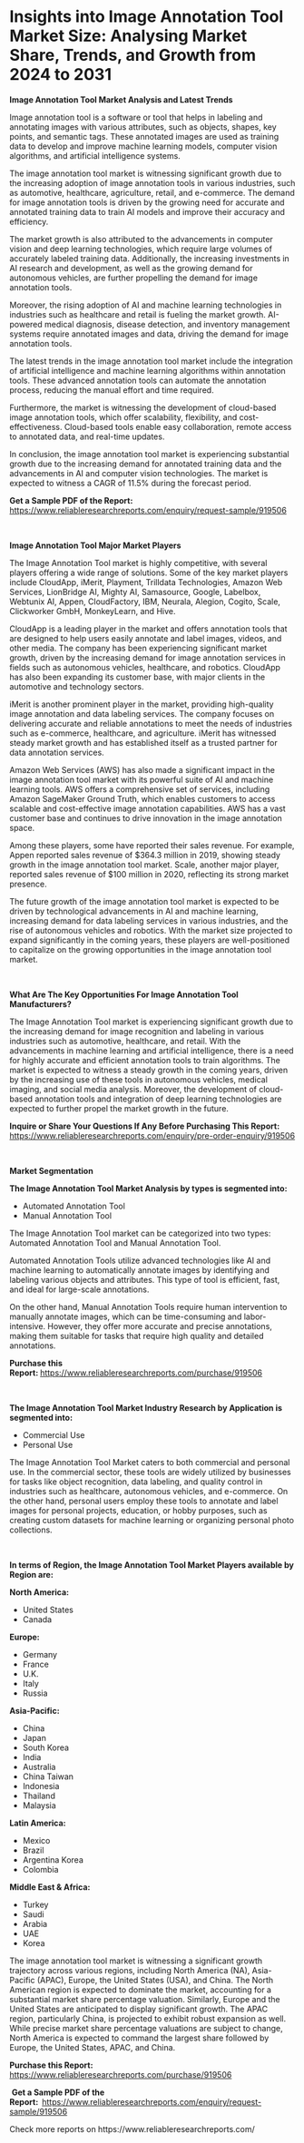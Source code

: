 <p><h1>Insights into Image Annotation Tool Market Size: Analysing Market Share, Trends, and Growth from 2024 to 2031</h1></p><p><strong>Image Annotation Tool Market Analysis and Latest Trends</strong></p>
<p><p>Image annotation tool is a software or tool that helps in labeling and annotating images with various attributes, such as objects, shapes, key points, and semantic tags. These annotated images are used as training data to develop and improve machine learning models, computer vision algorithms, and artificial intelligence systems.</p><p>The image annotation tool market is witnessing significant growth due to the increasing adoption of image annotation tools in various industries, such as automotive, healthcare, agriculture, retail, and e-commerce. The demand for image annotation tools is driven by the growing need for accurate and annotated training data to train AI models and improve their accuracy and efficiency.</p><p>The market growth is also attributed to the advancements in computer vision and deep learning technologies, which require large volumes of accurately labeled training data. Additionally, the increasing investments in AI research and development, as well as the growing demand for autonomous vehicles, are further propelling the demand for image annotation tools.</p><p>Moreover, the rising adoption of AI and machine learning technologies in industries such as healthcare and retail is fueling the market growth. AI-powered medical diagnosis, disease detection, and inventory management systems require annotated images and data, driving the demand for image annotation tools.</p><p>The latest trends in the image annotation tool market include the integration of artificial intelligence and machine learning algorithms within annotation tools. These advanced annotation tools can automate the annotation process, reducing the manual effort and time required.</p><p>Furthermore, the market is witnessing the development of cloud-based image annotation tools, which offer scalability, flexibility, and cost-effectiveness. Cloud-based tools enable easy collaboration, remote access to annotated data, and real-time updates.</p><p>In conclusion, the image annotation tool market is experiencing substantial growth due to the increasing demand for annotated training data and the advancements in AI and computer vision technologies. The market is expected to witness a CAGR of 11.5% during the forecast period.</p></p>
<p><strong>Get a Sample PDF of the Report:&nbsp;</strong> <a href="https://www.reliableresearchreports.com/enquiry/request-sample/919506">https://www.reliableresearchreports.com/enquiry/request-sample/919506</a></p>
<p>&nbsp;</p>
<p><strong>Image Annotation Tool Major Market Players</strong></p>
<p><p>The Image Annotation Tool market is highly competitive, with several players offering a wide range of solutions. Some of the key market players include CloudApp, iMerit, Playment, Trilldata Technologies, Amazon Web Services, LionBridge AI, Mighty AI, Samasource, Google, Labelbox, Webtunix AI, Appen, CloudFactory, IBM, Neurala, Alegion, Cogito, Scale, Clickworker GmbH, MonkeyLearn, and Hive.</p><p>CloudApp is a leading player in the market and offers annotation tools that are designed to help users easily annotate and label images, videos, and other media. The company has been experiencing significant market growth, driven by the increasing demand for image annotation services in fields such as autonomous vehicles, healthcare, and robotics. CloudApp has also been expanding its customer base, with major clients in the automotive and technology sectors.</p><p>iMerit is another prominent player in the market, providing high-quality image annotation and data labeling services. The company focuses on delivering accurate and reliable annotations to meet the needs of industries such as e-commerce, healthcare, and agriculture. iMerit has witnessed steady market growth and has established itself as a trusted partner for data annotation services.</p><p>Amazon Web Services (AWS) has also made a significant impact in the image annotation tool market with its powerful suite of AI and machine learning tools. AWS offers a comprehensive set of services, including Amazon SageMaker Ground Truth, which enables customers to access scalable and cost-effective image annotation capabilities. AWS has a vast customer base and continues to drive innovation in the image annotation space.</p><p>Among these players, some have reported their sales revenue. For example, Appen reported sales revenue of $364.3 million in 2019, showing steady growth in the image annotation tool market. Scale, another major player, reported sales revenue of $100 million in 2020, reflecting its strong market presence.</p><p>The future growth of the image annotation tool market is expected to be driven by technological advancements in AI and machine learning, increasing demand for data labeling services in various industries, and the rise of autonomous vehicles and robotics. With the market size projected to expand significantly in the coming years, these players are well-positioned to capitalize on the growing opportunities in the image annotation tool market.</p></p>
<p>&nbsp;</p>
<p><strong>What Are The Key Opportunities For Image Annotation Tool Manufacturers?</strong></p>
<p><p>The Image Annotation Tool market is experiencing significant growth due to the increasing demand for image recognition and labeling in various industries such as automotive, healthcare, and retail. With the advancements in machine learning and artificial intelligence, there is a need for highly accurate and efficient annotation tools to train algorithms. The market is expected to witness a steady growth in the coming years, driven by the increasing use of these tools in autonomous vehicles, medical imaging, and social media analysis. Moreover, the development of cloud-based annotation tools and integration of deep learning technologies are expected to further propel the market growth in the future.</p></p>
<p><strong>Inquire or Share Your Questions If Any Before Purchasing This Report:</strong> <a href="https://www.reliableresearchreports.com/enquiry/pre-order-enquiry/919506">https://www.reliableresearchreports.com/enquiry/pre-order-enquiry/919506</a></p>
<p>&nbsp;</p>
<p><strong>Market Segmentation</strong></p>
<p><strong>The Image Annotation Tool Market Analysis by types is segmented into:</strong></p>
<p><ul><li>Automated Annotation Tool</li><li>Manual Annotation Tool</li></ul></p>
<p><p>The Image Annotation Tool market can be categorized into two types: Automated Annotation Tool and Manual Annotation Tool. </p><p>Automated Annotation Tools utilize advanced technologies like AI and machine learning to automatically annotate images by identifying and labeling various objects and attributes. This type of tool is efficient, fast, and ideal for large-scale annotations. </p><p>On the other hand, Manual Annotation Tools require human intervention to manually annotate images, which can be time-consuming and labor-intensive. However, they offer more accurate and precise annotations, making them suitable for tasks that require high quality and detailed annotations.</p></p>
<p><strong>Purchase this Report:&nbsp;</strong><a href="https://www.reliableresearchreports.com/purchase/919506">https://www.reliableresearchreports.com/purchase/919506</a></p>
<p>&nbsp;</p>
<p><strong>The Image Annotation Tool Market Industry Research by Application is segmented into:</strong></p>
<p><ul><li>Commercial Use</li><li>Personal Use</li></ul></p>
<p><p>The Image Annotation Tool Market caters to both commercial and personal use. In the commercial sector, these tools are widely utilized by businesses for tasks like object recognition, data labeling, and quality control in industries such as healthcare, autonomous vehicles, and e-commerce. On the other hand, personal users employ these tools to annotate and label images for personal projects, education, or hobby purposes, such as creating custom datasets for machine learning or organizing personal photo collections.</p></p>
<p>&nbsp;</p>
<p><strong>In terms of Region, the Image Annotation Tool Market Players available by Region are:</strong></p>
<p>
    <p> <strong> North America: </strong>
        <ul>
            <li>United States</li>
            <li>Canada</li>
        </ul>
        </p> 
    <p> <strong> Europe: </strong>
        <ul>
            <li>Germany</li>
            <li>France</li>
            <li>U.K.</li>
            <li>Italy</li>
            <li>Russia</li>
        </ul>
        </p> 
    <p> <strong> Asia-Pacific: </strong>
        <ul>
            <li>China</li>
            <li>Japan</li>
            <li>South Korea</li>
            <li>India</li>
            <li>Australia</li>
            <li>China Taiwan</li>
            <li>Indonesia</li>
            <li>Thailand</li>
            <li>Malaysia</li>
        </ul>
        </p> 
    <p> <strong> Latin America: </strong>
        <ul>
            <li>Mexico</li>
            <li>Brazil</li>
            <li>Argentina Korea</li>
            <li>Colombia</li>
        </ul>
        </p> 
    <p> <strong> Middle East & Africa: </strong>
        <ul>
            <li>Turkey</li>
            <li>Saudi</li>
            <li>Arabia</li>
            <li>UAE</li>
            <li>Korea</li>
        </ul>
    </p>
    </p>
<p><p>The image annotation tool market is witnessing a significant growth trajectory across various regions, including North America (NA), Asia-Pacific (APAC), Europe, the United States (USA), and China. The North American region is expected to dominate the market, accounting for a substantial market share percentage valuation. Similarly, Europe and the United States are anticipated to display significant growth. The APAC region, particularly China, is projected to exhibit robust expansion as well. While precise market share percentage valuations are subject to change, North America is expected to command the largest share followed by Europe, the United States, APAC, and China.</p></p>
<p><strong>Purchase this Report: </strong><a href="https://www.reliableresearchreports.com/purchase/919506">https://www.reliableresearchreports.com/purchase/919506</a></p>
<p>&nbsp;<strong>Get a Sample PDF of the Report:&nbsp;&nbsp;</strong><a href="https://www.reliableresearchreports.com/enquiry/request-sample/919506">https://www.reliableresearchreports.com/enquiry/request-sample/919506</a></p>
<p><strong></strong></p>
<p>Check more reports on https://www.reliableresearchreports.com/</p>